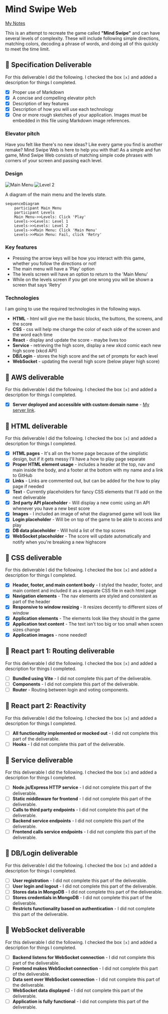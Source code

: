 # Mind Swipe Web

[My Notes](notes.md)

This is an attempt to recreate the game called **"Mind Swipe"** and can have several levels of complexity. These will include following simple directions, matching colors, decoding a phrase of words, and doing all of this quickly to meet the time limit.


## 🚀 Specification Deliverable

For this deliverable I did the following. I checked the box `[x]` and added a description for things I completed.

- [x] Proper use of Markdown
- [x] A concise and compelling elevator pitch
- [x] Description of key features
- [x] Description of how you will use each technology
- [x] One or more rough sketches of your application. Images must be embedded in this file using Markdown image references.

### Elevator pitch

Have you felt like there's no new ideas? Like every game you find is another remake? Mind Swipe Web is here to help you with that! As a simple and fun game, Mind Swipe Web consists of matching simple code phrases with corners of your screen and passing each level.

### Design

![Main Menu](https://github.com/user-attachments/assets/4338b19c-a95e-43f7-a9cc-9ea0e07e6d09)
![Level 2](https://github.com/user-attachments/assets/5d45d111-7c2a-4fc4-8c7e-2a97181919c8)

A diagram of the main menu and the levels state.

```mermaid
sequenceDiagram
    participant Main Menu
    participant Levels
    Main Menu->>Levels: Click 'Play'
    Levels->>Levels: Level 1
    Levels->>Levels: Level 2
    Levels->>Main Menu: Click 'Main Menu'
    Levels->>Main Menu: Fail, click 'Retry'
```

### Key features

- Pressing the arrow keys will be how you interact with this game, whether you follow the directions or not!
- The main menu will have a 'Play' option
- The levels screen will have an option to return to the 'Main Menu'
- While on the levels screen if you get one wrong you will be shown a screen that says 'Retry'

### Technologies

I am going to use the required technologies in the following ways.

- **HTML** - html will give me the basic blocks, the buttons, the screens, and the score
- **CSS** - css will help me change the color of each side of the screen and the word each time
- **React** - display and update the score - maybe lives too
- **Service** - retrieving the high score, display a new xkcd comic each new high score (xkcd API)
- **DB/Login** - stores the high score and the set of prompts for each level
- **WebSocket** - updating the overall high score (below player high score)

## 🚀 AWS deliverable

For this deliverable I did the following. I checked the box `[x]` and added a description for things I completed.

- [x] **Server deployed and accessible with custom domain name** - [My server link](https://mindboggle.org).

## 🚀 HTML deliverable

For this deliverable I did the following. I checked the box `[x]` and added a description for things I completed.

- [x] **HTML pages** - It's all on the home page because of the simplistic design, but if it gets messy I'll have a how to play page separate
- [x] **Proper HTML element usage** - includes a header at the top, nav and main inside the body, and a footer at the bottom with my name and a link to GitHub
- [x] **Links** - Links are commented out, but can be added for the how to play page if needed
- [x] **Text** - Currently placeholders for fancy CSS elements that I'll add on the next deliverable
- [x] **3rd party API placeholder** - Will display a new comic using an API whenever you have a new best score
- [x] **Images** - I included an image of what the diagramed game will look like
- [x] **Login placeholder** - Will be on top of the game to be able to access and play
- [x] **DB data placeholder** - Will hold a list of the top scores
- [x] **WebSocket placeholder** - The score will update automatically and notify when you're breaking a new highscore

## 🚀 CSS deliverable

For this deliverable I did the following. I checked the box `[x]` and added a description for things I completed.

- [x] **Header, footer, and main content body** - I styled the header, footer, and main content and included it as a separate CSS file in each html page
- [x] **Navigation elements** - The nav elements are styled and consistent as part of the header
- [x] **Responsive to window resizing** - It resizes decently to different sizes of window
- [x] **Application elements** - The elements look like they should in the game
- [x] **Application text content** - The text isn't too big or too small when sceen sizes change
- [x] **Application images** - none needed!
## 🚀 React part 1: Routing deliverable

For this deliverable I did the following. I checked the box `[x]` and added a description for things I completed.

- [ ] **Bundled using Vite** - I did not complete this part of the deliverable.
- [ ] **Components** - I did not complete this part of the deliverable.
- [ ] **Router** - Routing between login and voting components.

## 🚀 React part 2: Reactivity

For this deliverable I did the following. I checked the box `[x]` and added a description for things I completed.

- [ ] **All functionality implemented or mocked out** - I did not complete this part of the deliverable.
- [ ] **Hooks** - I did not complete this part of the deliverable.

## 🚀 Service deliverable

For this deliverable I did the following. I checked the box `[x]` and added a description for things I completed.

- [ ] **Node.js/Express HTTP service** - I did not complete this part of the deliverable.
- [ ] **Static middleware for frontend** - I did not complete this part of the deliverable.
- [ ] **Calls to third party endpoints** - I did not complete this part of the deliverable.
- [ ] **Backend service endpoints** - I did not complete this part of the deliverable.
- [ ] **Frontend calls service endpoints** - I did not complete this part of the deliverable.

## 🚀 DB/Login deliverable

For this deliverable I did the following. I checked the box `[x]` and added a description for things I completed.

- [ ] **User registration** - I did not complete this part of the deliverable.
- [ ] **User login and logout** - I did not complete this part of the deliverable.
- [ ] **Stores data in MongoDB** - I did not complete this part of the deliverable.
- [ ] **Stores credentials in MongoDB** - I did not complete this part of the deliverable.
- [ ] **Restricts functionality based on authentication** - I did not complete this part of the deliverable.

## 🚀 WebSocket deliverable

For this deliverable I did the following. I checked the box `[x]` and added a description for things I completed.

- [ ] **Backend listens for WebSocket connection** - I did not complete this part of the deliverable.
- [ ] **Frontend makes WebSocket connection** - I did not complete this part of the deliverable.
- [ ] **Data sent over WebSocket connection** - I did not complete this part of the deliverable.
- [ ] **WebSocket data displayed** - I did not complete this part of the deliverable.
- [ ] **Application is fully functional** - I did not complete this part of the deliverable.
